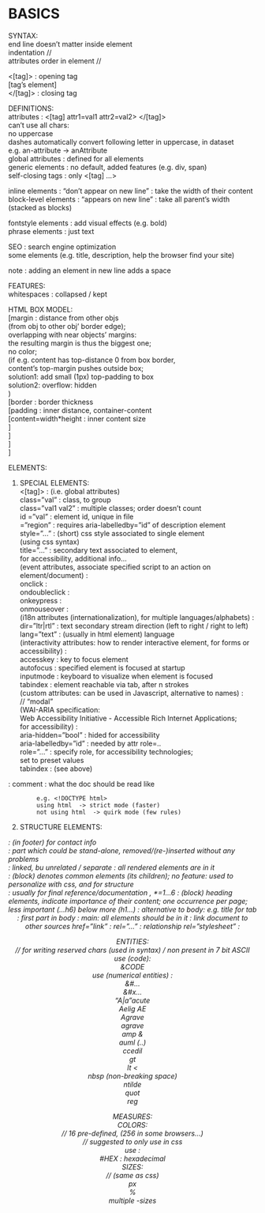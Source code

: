 # BASICS  
  
SYNTAX:  
end line		doesn’t matter inside element  
indentation			//  
attributes order in element	//  
  
<[tag]> : opening tag  
[tag’s element]  
</[tag]> : closing tag  
  
DEFINITIONS:  
attributes : <[tag] attr1=val1 attr2=val2> </[tag]>  
can’t use all chars:  
no uppercase  
dashes automatically convert following letter in uppercase, in dataset  
e.g. an-attribute -> anAttribute  
global attributes : defined for all elements  
generic elements : no default, added features (e.g. div, span)  
self-closing tags : only <[tag] …>  
  
inline elements : “don’t appear on new line” : take the width of their content  
block-level elements : “appears on new line” : take all parent’s width (stacked as blocks)  
  
fontstyle elements : add visual effects (e.g. bold)  
phrase elements : just text  
  
SEO : search engine optimization  
	some elements (e.g. title, description, help the browser find your site)  
  
note : adding an element in new line adds a space  
  
  
FEATURES:  
whitespaces : collapsed / kept  
  
HTML BOX MODEL:  
[margin					: distance from other objs  
(from obj to other obj’ border edge);  
		overlapping with near objects’ margins:  
the resulting margin is thus the biggest one;  
no color;  
		(if e.g. content has top-distance 0 from box border,  
content’s top-margin pushes outside box;  
solution1: add small (1px) top-padding to box  
solution2: overflow: hidden  
)  
[border					: border thickness  
[padding			: inner distance, container-content   
[content=width*height	: inner content size  
]  
]  
]  
]  
  
  
ELEMENTS:  
1) SPECIAL ELEMENTS:  
<[tag]>		: (i.e. global attributes)  
class=”val”	: class, to group  
		class=”val1 val2”	: multiple classes; order doesn’t count  
		id =”val”	: element id, unique in file  
			=”region” : requires aria-labelledby=”id” of description element  
		style=”...”	: (short) css style associated to single element  
				(using css syntax)  
		title=”...”	: secondary text associated to element,  
for accessibility, additional info…  
	(event attributes, associate specified script to an action on element/document) :  
		onclick		:   
		ondoubleclick	:   
		onkeypress		:   
		onmouseover	:   
(i18n attributes (internationalization), for multiple languages/alphabets) :  
		dir=”ltr|rtl”	: text secondary stream direction (left to right / right to left)  
lang=”text”	: (usually in html element) language  
	(interactivity attributes: how to render interactive element, for forms or accessibility) :  
		accesskey	: key to focus element  
		autofocus	: specified element is focused at startup  
		inputmode	: keyboard to visualize when element is focused  
		tabindex	: element reachable via tab, after n strokes  
	(custom attributes: can be used in Javascript, alternative to names) :  
		// “modal”  
	(WAI-ARIA specification:  
Web Accessibility Initiative - Accessible Rich Internet Applications;  
for accessibility) :  
		aria-hidden=”bool”	: hided for accessibility  
aria-labelledby=”id” : needed by attr role=..  
role=”...”	: specify role, for accessibility technologies;  
set to preset values  
		tabindex	: (see above)  
<!-- [comment] -->	:	comment  
<!DOCTYPE val>	: 	what the doc should be read like  
			e.g. <!DOCTYPE html>  
			using html	-> strict mode (faster)  
			not using html	-> quirk mode (few rules)  
  
2) STRUCTURE ELEMENTS:  
<address>	: 	(in footer) for contact info  
<article>	:	part which could be stand-alone,  
removed/(re-)inserted without any problems  
<aside>	: 	linked, bu unrelated / separate  
<body>	:	all rendered elements are in it  
<div>		:	(block) denotes common elements (its children);  
		no feature: used to personalize with css, and for structure  
<footer>	:	usually for final reference/documentation  
<h*>, *=1…6	:	(block) heading elements, indicate importance of their content;  
		one occurrence per page;  
		less important (...h6) below more (h1…)  
<head>	:	alternative to body: e.g. title for tab  
<header>	: 	first part in body  
<html>	:	main: all elements should be in it  
<link>		:	link document to other sources  
		href=”link”	:   
rel=”...”	: relationship  
		rel=”stylesheet”	: <style>  
<main> 	:	(html5) for readability  
<nav>		: 	section / list of links  
(e.g. homepage bar, with website sections links)  
<p>		:	(block) paragraph   
		whitespaces : collapsed  
<pre>		:	(block) pre-formatted  
		whitespaces : kept  
<section>	:	section  
  
3) HEAD:  
<legend>	:	fieldset title  
<meta>	:	(in head) additional info  
		charset	=”...”		: charset to use  
				=”UTF-8”	:   
		name=”viewport” content=”...” : some configs  
			e.g. content=”width=device-width, initial-scale=1”  
		name=”description” content=”...” : description for browser  
<script>	: link js script;  
		normally code executed when read, asynchronously,  
		i.e. browser reads document top->bottom, and stops for executing code;  
		defer		: execute js after html has loaded  
		type=”module” :   
src=”link”	: link to js  
<title>		: (in head) document’s title;  
		gives info to search engine;  
git’s displayed in title bar / browser tab when hovering  
  
4) TEXT ELEMENTS:  
<a>		:	(inline) anchor for links;  
		can’t nest in each other  
	href=”link”		: link (URI) start  
		=”#ID”		:   
	name=”...”		: link target  
	target	=”...”		: where to display link  
		=”_self”	: in same tab  
		=”_blank”	: new tab  
	title	=”str”		: legend when hover  
	text : <a href=”link”>[element]</a> : link’s text  
<b>		:	(inline) bold  
<br>		:	new line  
<em>		:	emphasize  
<i>		:	(inline) italicized  
<label>	:	(inline) around input, make its text trigger input  
		for	=”[id]”		: associate label’s text with element [id]  
<span>	:	no feature (like div)  
<strong>	:	bold  
  
5) LIST / TABLE ELEMENTS:  
<dd>		: 	<dl> element, definition data  
<dl>		:	definitions list  
<dt>		: 	<dl> element, definition term  
<li>		:	list item, in <ul>  
<ol>		:	ordered list (numbered elements)  
<ul>		:	unordered list (of elements) (i.e. order doesn’t change meaning)  
  
<table> 	:	table  
<caption>	: 	(in table, first element) description (accessibility)  
<td>		: 	(in tr) table data  
<th>		: 	(in table/thead) table header: col name (first row)  
<tr>		: 	(in table/body) table row  
		col=”..”		:   
		colgroup=”..”	:   
colspan=”..”	: n of rows occupied by cell  
rowspan=”..”	: n of cols occupied by cell  
<tbody>	: 	(in table) table body  
<tfoot>	: 	(in table)   
<thead>	: 	(in table) table headers  
  
6) INTERACTABLE ELEMENTS:  
<form>	:	(form’s widgets container)  
		action		=”link”	: where to send form output (server-side)  
		method	: HTTP method  
				=”get”		: get request via URL  
				=”post”	: post request  
form elements:  
<*>		:   
		name=”...”	: used by server-side app to identify received data  
<button>	:	(inline) (in form) button;  
		onclick=”...”		: function called on click  
			=”code	“	: js code   
		type	=”...”		:  
=”submit”	: (default) in form, by default  
sends input element to form’s action  
<datalist>	: 	(for input -> list)  
<input>	:	(self-closing) (inline) (in form)  collect data  
		checked		: checked by default  
		list=”LIST_ID”	: value must be in the associated <datalist>  
(with id=LIST_ID)  
min|max		: (with type=number)  
		minlength		=”[num]”  
name	=”val”		: identifier (needed to be used in figure->action);  
					need same name in radio inputs  
to make only select one  
pattern		: value must match pattern (regular expression)  
placeholder =”val”	: input placeholder value  
readonly		: non modifiable  
required		: input value is required in order to submit  
type	=”...”		: input type / expected input;  
			some types come with default validation  
	=”checkbox”	:   
=”color”	: shows color wheel to select one  
=”date|month|week|time” :  
browser shows a calendar/… where to select a date/…  
=”email”	: (default validation to valid email)  
		verify @ is present and domain is (syntactically) correct  
=”file”		: input file (defaults to browser’s values)  
=”number”	:   
=”password”	:   
	=”radio”	: multiple options  
	=”search”	: (?)  
=”submit”	: submits its nearest parent form element  
			=”text”	:    
			=”url”		: verify that follows URL specifications  
		value	=”...”		: value sent  
					(default) in radio: [name]=on  
<option>	: (in select, datalist) option for <select>;  
should have a value to submit, usually  
<select>	: (in form) dropdown select menu  
<textarea>	: (in form) multiline input  
cols		: 		  
rows		:   
placeholder	:   
  
7) EMBED:  
<audio>	:   
<embed>	: embed multimedial object  
<iframe> 	: embed html page in html page  
<img>		:	(self-closing) (inline) image  
		src=”link”	: image link  
		alt=”text”	: alternative value (if src not available)  
		height=”...”	: force image height (pixel)  
		width=”...”	: force image width (pixel)  
		notes :	in pixel bad idea, useful to pre-load (readjust later);  
			if not given, image is rendered at last;  
			only giving height is a good idea  
(1. proportions are kept, calculated; 2; height gives structure)  
		srcset=”..., …”	: alternative images, for different displays;  
		sizes=”..., …”		: sizes with which to use each element in srcset  
		note: svg images include a path, so allow resizing without loss of quality  
<object> 	: (old) generic (like div)  
<video>	:   
  
8) OTHER ELEMENTS:  
<fieldset>	:	group form elements and related labels  
<figure>	:	put around img, add info  
<figcaption>	:	in figure, add caption  
<hr>		:	(self-closing) line separator  
<style>	:	add style to elements  
		e.g. <style>[CSS-like styles/rules]</style>  
  
ENTITIES:  
// for writing reserved chars (used in syntax) / non present in 7 bit ASCII  
use (code):  
&CODE  
use (numerical entities) :  
&#...  
&#x…  
“A|a”acute  
Aelig AE  
Agrave  
agrave  
amp &  
auml (..)  
ccedil  
gt  
lt <  
nbsp (non-breaking space)  
ntilde  
quot  
reg  
  
MEASURES:  
COLORS:  
// 16 pre-defined, (256 in some browsers…)  
// suggested to only use in css  
use :  
#HEX : hexadecimal  
SIZES:  
// (same as css)  
px  
%  
multiple -sizes  

